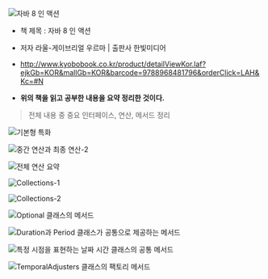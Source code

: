 ![자바 8 인 액션](http://image.kyobobook.co.kr/images/book/xlarge/796/x9788968481796.jpg)

-	책 제목 : 자바 8 인 액션
-	저자 라울-게이브리얼 우르마 | 출판사 한빛미디어
-	http://www.kyobobook.co.kr/product/detailViewKor.laf?ejkGb=KOR&mallGb=KOR&barcode=9788968481796&orderClick=LAH&Kc=#N

-	**위의 책을 읽고 공부한 내용을 요약 정리한 것이다.**

> 전체 내용 중 중요 인터페이스, 연산, 메서드 정리

![기본형 특화](http://drive.google.com/uc?export=view&id=0ByLqiEM75qEzdlBhbFhEeVhMLWM)

![중간 연산과 최종 연산-2](http://drive.google.com/uc?export=view&id=0ByLqiEM75qEzTFZhSm9wWmZXNzg)

![전체 연산 요약](http://drive.google.com/uc?export=view&id=0ByLqiEM75qEzM3ZCNW9ybXQwdEk)

![Collections-1](http://drive.google.com/uc?export=view&id=0ByLqiEM75qEzbGtYNGd0dG5yVXM)

![Collections-2](http://drive.google.com/uc?export=view&id=0ByLqiEM75qEzSFFfM3ZqNjZ1V28)

![Optional 클래스의 메서드](http://drive.google.com/uc?export=view&id=0ByLqiEM75qEzaW1HZlJEblRoVmc)

![Duration과 Period 클래스가 공통으로 제공하는 메서드](http://drive.google.com/uc?export=view&id=0ByLqiEM75qEzei1DODh5ZGVPdjA)

![특정 시점을 표현하는 날짜 시간 클래스의 공통 메서드](http://drive.google.com/uc?export=view&id=0ByLqiEM75qEzcWdpSUJmRXZIZzQ)

![TemporalAdjusters 클래스의 팩토리 메서드](http://drive.google.com/uc?export=view&id=0ByLqiEM75qEzZE1jYjhpU0kybmM)
